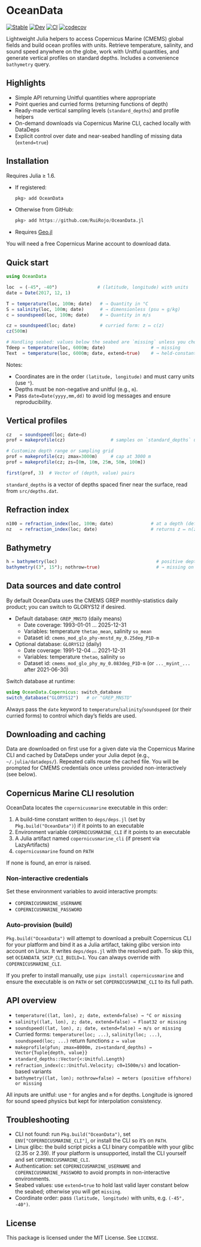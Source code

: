 # OceanData

[![Stable](https://img.shields.io/badge/docs-stable-blue.svg)](https://ruirojo.github.io/OceanData.jl/stable)
[![Dev](https://img.shields.io/badge/docs-dev-blue.svg)](https://ruirojo.github.io/OceanData.jl/dev)
[![CI](https://github.com/RuiRojo/OceanData.jl/actions/workflows/ci.yml/badge.svg)](https://github.com/RuiRojo/OceanData.jl/actions/workflows/ci.yml)
[![codecov](https://codecov.io/gh/RuiRojo/OceanData.jl/branch/main/graph/badge.svg)](https://codecov.io/gh/RuiRojo/OceanData.jl)

Lightweight Julia helpers to access Copernicus Marine (CMEMS) global fields and build ocean profiles with units. Retrieve temperature, salinity, and sound speed anywhere on the globe, work with Unitful quantities, and generate vertical profiles on standard depths. Includes a convenience `bathymetry` query.

## Highlights
- Simple API returning Unitful quantities where appropriate
- Point queries and curried forms (returning functions of depth)
- Ready-made vertical sampling levels (`standard_depths`) and profile helpers
- On-demand downloads via Copernicus Marine CLI, cached locally with DataDeps
- Explicit control over date and near-seabed handling of missing data (`extend=true`)

## Installation
Requires Julia ≥ 1.6.

- If registered:
  ```julia
  pkg> add OceanData
  ```
- Otherwise from GitHub:
  ```julia
  pkg> add https://github.com/RuiRojo/OceanData.jl
  ```
- Requires [Geo.jl](https://github.com/RuiRojo/Geo.jl)

You will need a free Copernicus Marine account to download data.

## Quick start
```julia
using OceanData

loc  = (-45°, -40°)               # (latitude, longitude) with units
date = Date(2017, 12, 1)

T = temperature(loc, 100m; date)   # → Quantity in °C
S = salinity(loc, 100m; date)      # → dimensionless (psu ≈ g/kg)
c = soundspeed(loc, 100m; date)    # → Quantity in m/s

cz = soundspeed(loc; date)         # curried form: z ↦ c(z)
cz(500m)

# Handling seabed: values below the seabed are `missing` unless you choose to extend
Tdeep = temperature(loc, 6000m; date)                 # → missing
Text  = temperature(loc, 6000m; date, extend=true)    # → held-constant extension
```
Notes:
- Coordinates are in the order `(latitude, longitude)` and must carry units (use `°`).
- Depths must be non-negative and unitful (e.g., `m`).
- Pass `date=Date(yyyy,mm,dd)` to avoid log messages and ensure reproducibility.

## Vertical profiles
```julia
cz   = soundspeed(loc; date=d)
prof = makeprofile(cz)                 # samples on `standard_depths` up to 8000 m

# Customize depth range or sampling grid
prof = makeprofile(cz; zmax=3000m)     # cap at 3000 m
prof = makeprofile(cz; zs=[0m, 10m, 25m, 50m, 100m])

first(prof, 3)  # Vector of (depth, value) pairs
```
`standard_depths` is a vector of depths spaced finer near the surface, read from `src/depths.dat`.

## Refraction index
```julia
n100 = refraction_index(loc, 100m; date)              # at a depth (default c0=1500 m/s)
nz   = refraction_index(loc; date)                    # returns z ↦ n(z)
```

## Bathymetry
```julia
h = bathymetry(loc)                                     # positive depth in meters offshore
bathymetry((3°, 15°); nothrow=true)                     # → missing on land
```

## Data sources and date control
By default OceanData uses the CMEMS GREP monthly-statistics daily product; you can switch to GLORYS12 if desired.

- Default database: `GREP_MNSTD` (daily means)
  - Date coverage: 1993-01-01 … 2025-12-31
  - Variables: temperature `thetao_mean`, salinity `so_mean`
  - Dataset id: `cmems_mod_glo_phy-mnstd_my_0.25deg_P1D-m`
- Optional database: `GLORYS12` (daily)
  - Date coverage: 1991-12-04 … 2021-12-31
  - Variables: temperature `thetao`, salinity `so`
  - Dataset id: `cmems_mod_glo_phy_my_0.083deg_P1D-m` (or `..._myint_...` after 2021-06-30)

Switch database at runtime:
```julia
using OceanData.Copernicus: switch_database
switch_database("GLORYS12")   # or "GREP_MNSTD"
```
Always pass the `date` keyword to `temperature`/`salinity`/`soundspeed` (or their curried forms) to control which day’s fields are used.

## Downloading and caching
Data are downloaded on first use for a given date via the Copernicus Marine CLI and cached by DataDeps under your Julia depot (e.g., `~/.julia/datadeps/`). Repeated calls reuse the cached file. You will be prompted for CMEMS credentials once unless provided non-interactively (see below).

## Copernicus Marine CLI resolution
OceanData locates the `copernicusmarine` executable in this order:

1. A build-time constant written to `deps/deps.jl` (set by `Pkg.build("OceanData")`) if it points to an executable
2. Environment variable `COPERNICUSMARINE_CLI` if it points to an executable
3. A Julia artifact named `copernicusmarine_cli` (if present via LazyArtifacts)
4. `copernicusmarine` found on `PATH`

If none is found, an error is raised.

### Non-interactive credentials
Set these environment variables to avoid interactive prompts:
- `COPERNICUSMARINE_USERNAME`
- `COPERNICUSMARINE_PASSWORD`

### Auto-provision (build)
`Pkg.build("OceanData")` will attempt to download a prebuilt Copernicus CLI for your platform and bind it as a Julia artifact, taking glibc version into account on Linux. It writes `deps/deps.jl` with the resolved path. To skip this, set `OCEANDATA_SKIP_CLI_BUILD=1`. You can always override with `COPERNICUSMARINE_CLI`.

If you prefer to install manually, use `pipx install copernicusmarine` and ensure the executable is on `PATH` or set `COPERNICUSMARINE_CLI` to its full path.

## API overview
- `temperature((lat, lon), z; date, extend=false) → °C or missing`
- `salinity((lat, lon), z; date, extend=false) → Float32 or missing`
- `soundspeed((lat, lon), z; date, extend=false) → m/s or missing`
- Curried forms: `temperature(loc; ...)`, `salinity(loc; ...)`, `soundspeed(loc; ...)` return functions `z ↦ value`
- `makeprofile(pfun; zmax=8000m, zs=standard_depths) → Vector{Tuple{depth, value}}`
- `standard_depths::Vector{<:Unitful.Length}`
- `refraction_index(c::Unitful.Velocity; c0=1500m/s)` and location-based variants
- `bathymetry((lat, lon); nothrow=false) → meters (positive offshore) or missing`

All inputs are unitful: use `°` for angles and `m` for depths. Longitude is ignored for sound speed physics but kept for interpolation consistency.

## Troubleshooting
- CLI not found: run `Pkg.build("OceanData")`, set `ENV["COPERNICUSMARINE_CLI"]`, or install the CLI so it’s on `PATH`.
- Linux glibc: the build script picks a CLI binary compatible with your glibc (2.35 or 2.39). If your platform is unsupported, install the CLI yourself and set `COPERNICUSMARINE_CLI`.
- Authentication: set `COPERNICUSMARINE_USERNAME` and `COPERNICUSMARINE_PASSWORD` to avoid prompts in non-interactive environments.
- Seabed values: use `extend=true` to hold last valid layer constant below the seabed; otherwise you will get `missing`.
- Coordinate order: pass `(latitude, longitude)` with units, e.g. `(-45°, -40°)`.


## License
This package is licensed under the MIT License. See `LICENSE`.
